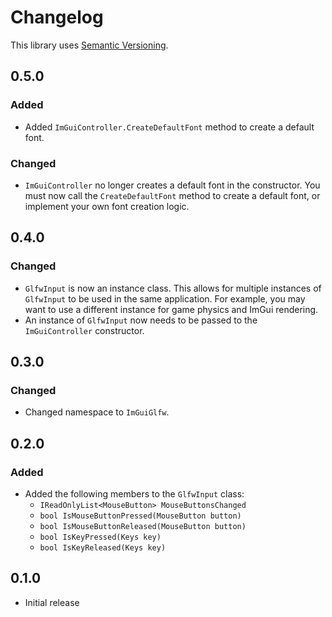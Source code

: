 # Changelog

This library uses [Semantic Versioning](https://semver.org/spec/v2.0.0.html).

## 0.5.0

### Added

- Added `ImGuiController.CreateDefaultFont` method to create a default font.

### Changed

- `ImGuiController` no longer creates a default font in the constructor. You must now call the `CreateDefaultFont` method to create a default font, or implement your own font creation logic. 

## 0.4.0

### Changed

- `GlfwInput` is now an instance class. This allows for multiple instances of `GlfwInput` to be used in the same application. For example, you may want to use a different instance for game physics and ImGui rendering.
- An instance of `GlfwInput` now needs to be passed to the `ImGuiController` constructor. 

## 0.3.0

### Changed

- Changed namespace to `ImGuiGlfw`.

## 0.2.0

### Added

- Added the following members to the `GlfwInput` class:
  - `IReadOnlyList<MouseButton> MouseButtonsChanged`
  - `bool IsMouseButtonPressed(MouseButton button)`
  - `bool IsMouseButtonReleased(MouseButton button)`
  - `bool IsKeyPressed(Keys key)`
  - `bool IsKeyReleased(Keys key)`

## 0.1.0

- Initial release
